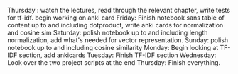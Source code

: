 Thursday : watch the lectures, read through the relevant chapter, write tests for tf-idf. begin working on anki card
Friday: Finish notebook sans table of content up to and including dotproduct, write anki cards for normalization and cosine sim
Saturday: polish notebook up to and including length normalization, add what's needed for vector representation. 
Sunday: polish notebook up to and including cosine similarity
Monday: Begin looking at TF-IDF section, add ankicards
Tuesday: Finish TF-IDF section
Wednesday: Look over the two project scripts at the end
Thursday: Finish everything. 

